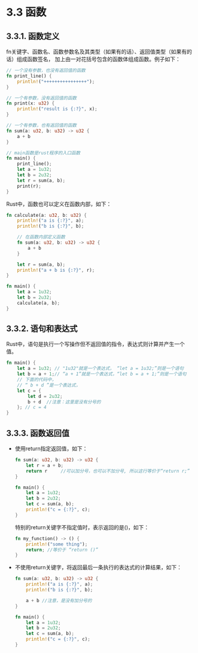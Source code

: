 # 3.3 函数

## 3.3.1. 函数定义

fn关键字、函数名、函数参数名及其类型（如果有的话）、返回值类型（如果有的话）组成函数签名， 加上由一对花括号包含的函数体组成函数。例子如下：

```rust
// 一个没有参数，也没有返回值的函数
fn print_line() {
    println!("++++++++++++++++");
}

// 一个有参数，没有返回值的函数
fn print(x: u32) {
    println!("result is {:?}", x);
}

// 一个有参数，也有返回值的函数
fn sum(a: u32, b: u32) -> u32 {
    a + b
}

// main函数是rust程序的入口函数
fn main() {
    print_line();
    let a = 1u32;
    let b = 2u32;
    let r = sum(a, b);
    print(r);
}
```

Rust中，函数也可以定义在函数内部，如下：

```rust
fn calculate(a: u32, b: u32) {
    println!("a is {:?}", a);
    println!("b is {:?}", b);

    // 在函数内部定义函数
    fn sum(a: u32, b: u32) -> u32 {
        a + b
    }

    let r = sum(a, b);
    println!("a + b is {:?}", r);
}

fn main() {
    let a = 1u32;
    let b = 2u32;
    calculate(a, b);
}
```

## 3.3.2. 语句和表达式

Rust中，语句是执行一个写操作但不返回值的指令，表达式则计算并产生一个值。

```rust
fn main() {
    let a = 1u32; // "1u32"就是一个表达式， “let a = 1u32;”则是一个语句
    let b = a + 1;// “a + 1”就是一个表达式，“let b = a + 1;”则是一个语句
    // 下面的代码中，
    // “ b + d ”是一个表达式，
    let c = {
        let d = 2u32;
        b + d  //注意：这里是没有分号的
    }; // c = 4
}
```

## 3.3.3. 函数返回值

- 使用return指定返回值，如下：

    ```rust
    fn sum(a: u32, b: u32) -> u32 {
        let r = a + b;
        return r     //可以加分号，也可以不加分号, 所以这行等价于“return r;”
    }

    fn main() {
        let a = 1u32;
        let b = 2u32;
        let c = sum(a, b);
        println!("c = {:?}", c);
    }
    ```

    特别的return关键字不指定值时，表示返回的是()，如下：
    ```rust
    fn my_function() -> () {
        println!("some thing");
        return; //等价于 “return ()”
    }
    ```

- 不使用return关键字，将返回最后一条执行的表达式的计算结果，如下：

    ```rust
    fn sum(a: u32, b: u32) -> u32 {
        println!("a is {:?}", a);
        println!("b is {:?}", b);

        a + b //注意，是没有加分号的
    }

    fn main() {
        let a = 1u32;
        let b = 2u32;
        let c = sum(a, b);
        println!("c = {:?}", c);
    }
    ```
